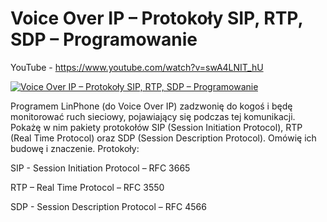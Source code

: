 # Voice Over IP – Protokoły SIP, RTP, SDP – Programowanie

YouTube - https://www.youtube.com/watch?v=swA4LNIT_hU

[![Voice Over IP – Protokoły SIP, RTP, SDP – Programowanie](http://img.youtube.com/vi/6EWoNN1ALEk/0.jpg)](https://www.youtube.com/watch?v=6EWoNN1ALEk)

Programem LinPhone (do Voice Over IP) zadzwonię do kogoś i będę monitorować ruch sieciowy, pojawiający się podczas tej komunikacji. Pokażę w nim pakiety protokołów SIP (Session Initiation Protocol), RTP (Real Time Protocol) oraz SDP (Session Description Protocol). Omówię ich budowę i znaczenie. 
Protokoły:

SIP - Session Initiation Protocol – RFC 3665

RTP – Real Time Protocol – RFC 3550

SDP - Session Description Protocol – RFC 4566
